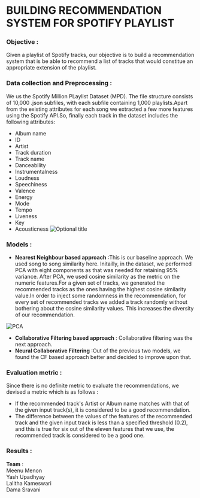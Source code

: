 # BUILDING RECOMMENDATION SYSTEM FOR SPOTIFY PLAYLIST

 ### Objective :
  Given a playlist of Spotify tracks, our objective is to build a recommendation system that is be able to recommend a list of tracks that would constitue an appropriate extension of the playlist.

 ### Data collection and Preprocessing : 
 We us the  Spotify Million PLaylist Dataset (MPD). The file structure consists of 10,000 .json subfiles, with each subfile containing 1,000 playlists.Apart from the existing attributes for each song we extracted a few more features using the Spotify API.So, finally each track in the dataset includes the following attributes:
 -  Album name
 -   ID
 -   Artist
 -   Track duration
 -   Track name
 -  Danceability
 -   Instrumentalness 
 -   Loudness
 -   Speechiness 
 -   Valence
 -   Energy
 -    Mode 
 -    Tempo
 -  Liveness 
 -  Key 
 -  Acousticness
 ![](/home/meenu/Pictures/data.png "Optional title")

 ### Models :
- **Nearest Neighbour based approach** :This is our baseline approach. We used song to song similarity here. Initailly, in the dataset, we performed PCA with eight components as that was needed for retaining 95% variance. After PCA, we used cosine similarity as the metric on the numeric features.For a given set of tracks, we generated the recommended tracks as the ones having the highest cosine similarity value.In order to inject some randomness in the recommendation, for every set of recommended tracks we added a track randomly without bothering about the cosine similarity values. This increases the diversity of our recommendation.

![](/home/meenu/Pictures/pca.png "PCA ")




- **Collaborative Filtering based approach** : Collaborative filtering was the next approach.
- **Neural Collaborative Filtering**   :Out of the previous two models, we found the CF based approach better and decided to improve upon that.

 ### Evaluation metric : 
 Since there is no definite metric to evaluate the recommendations, we devised a metric which is as follows :
 - If the recommended track's Artist or Album name matches with that of the given input track(s), it is considered to be a good recommendation.
 - The difference between the values of the features of the recommended track and the given input track is less than a specified threshold (0.2), and this is true for six out of the eleven features that we use, the recommended track is considered to be a good one.
 

### Results :

**Team** :\
Meenu Menon\
Yash Upadhyay\
Lalitha Kameswari\
Dama Sravani




